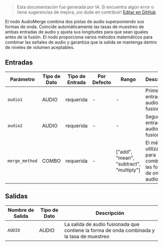 > Esta documentación fue generada por IA. Si encuentra algún error o tiene sugerencias de mejora, ¡no dude en contribuir! [Editar en GitHub](https://github.com/Comfy-Org/embedded-docs/blob/main/comfyui_embedded_docs/docs/AudioMerge/es.md)

El nodo AudioMerge combina dos pistas de audio superponiendo sus formas de onda. Coincide automáticamente las tasas de muestreo de ambas entradas de audio y ajusta sus longitudes para que sean iguales antes de la fusión. El nodo proporciona varios métodos matemáticos para combinar las señales de audio y garantiza que la salida se mantenga dentro de niveles de volumen aceptables.

## Entradas

| Parámetro | Tipo de Dato | Tipo de Entrada | Por Defecto | Rango | Descripción |
|-----------|-----------|------------|---------|-------|-------------|
| `audio1` | AUDIO | requerida | - | - | Primera entrada de audio a fusionar |
| `audio2` | AUDIO | requerida | - | - | Segunda entrada de audio a fusionar |
| `merge_method` | COMBO | requerida | - | ["add", "mean", "subtract", "multiply"] | El método utilizado para combinar las formas de onda de audio. |

## Salidas

| Nombre de Salida | Tipo de Dato | Descripción |
|-------------|-----------|-------------|
| `AUDIO` | AUDIO | La salida de audio fusionada que contiene la forma de onda combinada y la tasa de muestreo |
